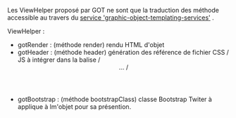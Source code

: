 Les ViewHelper proposé par GOT ne sont que la traduction des méthode accessible au travers du [service 'graphic-object-templating-services'](doc/service.md) .

ViewHelper :
* gotRender : (méthode render) rendu HTML d'objet
* gotHeader : (méthode header) génération des référence de fichier CSS / JS à intégrer dans la balise /<header> ... /</header>
* gotBootstrap : (méthode bootstrapClass) classe Bootstrap Twiter à applique à lm'objet pour sa présention.